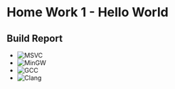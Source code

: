 # Home Work 1 - Hello World
## Build Report
- ![MSVC](https://github.com/Aizyka/HW/actions/workflows/msvc.yml/badge.svg)
- ![MinGW](https://github.com/Aizyka/HW/actions/workflows/mingw.yml/badge.svg)
- ![GCC](https://github.com/Aizyka/HW/actions/workflows/gcc.yml/badge.svg)
- ![Clang](https://github.com/Aizyka/HW/actions/workflows/clang.yml/badge.svg)
